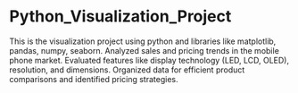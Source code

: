 # Python_Visualization_Project

This is the visualization project using python and libraries like matplotlib, pandas, numpy, seaborn.
Analyzed sales and pricing trends in the mobile phone market.
Evaluated features like display technology (LED, LCD, OLED), resolution, and dimensions.
Organized data for efficient product comparisons and identified pricing strategies.
